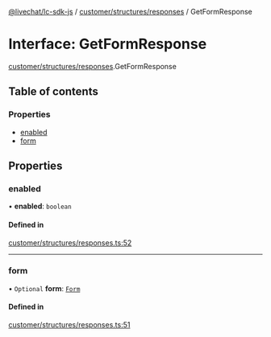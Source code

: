 [@livechat/lc-sdk-js](../README.md) / [customer/structures/responses](../modules/customer_structures_responses.md) / GetFormResponse

# Interface: GetFormResponse

[customer/structures/responses](../modules/customer_structures_responses.md).GetFormResponse

## Table of contents

### Properties

- [enabled](customer_structures_responses.GetFormResponse.md#enabled)
- [form](customer_structures_responses.GetFormResponse.md#form)

## Properties

### enabled

• **enabled**: `boolean`

#### Defined in

[customer/structures/responses.ts:52](https://github.com/livechat/lc-sdk-js/blob/125a327/src/customer/structures/responses.ts#L52)

___

### form

• `Optional` **form**: [`Form`](customer_structures_structures.Form.md)

#### Defined in

[customer/structures/responses.ts:51](https://github.com/livechat/lc-sdk-js/blob/125a327/src/customer/structures/responses.ts#L51)
